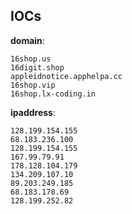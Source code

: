 
## IOCs

__domain__:

```text
16shop.us
16digit.shop
appleidnotice.apphelpa.cc
16shop.vip
16shop.lx-coding.in
```
__ipaddress__:

```text
128.199.154.155
68.183.236.100
128.199.154.155
167.99.79.91
178.128.104.179
134.209.107.10
89.203.249.185
68.183.178.69
128.199.252.82
```